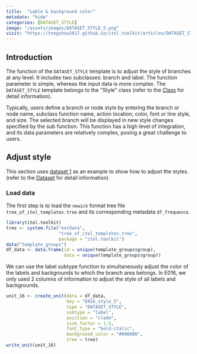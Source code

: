 ```yaml
---
title:  "Lable & background color"
metadate: "hide"
categories: [DATASET_STYLE]
image: "/assets/images/DATASET_STYLE_5.png"
visit: "https://tongzhou2017.github.io/itol.toolkit/articles/DATASET_STYLE.html"
---
```

## Introduction
The function of the `DATASET_STYLE` template is to adjust the style of branches at any level. It includes two subclasses: branch and label. The function parameter is simple, whereas the input data is more complex. The `DATASET_STYLE` template belongs to the "Style" class (refer to the [Class]() for detail information).

Typically, users define a branch or node style by entering the branch or node name, subclass function name, action location, color, font or line style, and size. The selected branch will be displayed in new style changes specified by the sub function. This function has a high level of integration, and its data parameters are relatively complex, posing a great challenge to users.

## Adjust style
This section uses [dataset 1](https://github.com/TongZhou2017/itol.toolkit/tree/master/inst/extdata/dataset1) as an example to show how to adjust the styles. (refer to the  [Dataset](https://tongzhou2017.github.io/itol.toolkit/articles/Datasets.html) for detail information)

### Load data
The first step is to load the `newick` format tree file `tree_of_itol_templates.tree` and its corresponding metadata `df_frequence`. 

```R
library(itol.toolkit)
tree <- system.file("extdata",
                    "tree_of_itol_templates.tree",
                    package = "itol.toolkit")
data("template_groups")
df_data <- data.frame(id = unique(template_groups$group),
                      data = unique(template_groups$group))
```

We can use the label subtype function to simultaneously adjust the color of the labels and backgrounds to which the branch area belongs. In E016, we only used 2 columns of information to adjust the style of all labels and backgrounds.

```R
unit_16 <- create_unit(data = df_data, 
                       key = "E016_style_5", 
                       type = "DATASET_STYLE", 
                       subtype = "label",
                       position = "clade",
                       size_factor = 1.5,
                       font_type = "bold-italic",
                       background_color = "#000000",
                       tree = tree)
write_unit(unit_16)
```